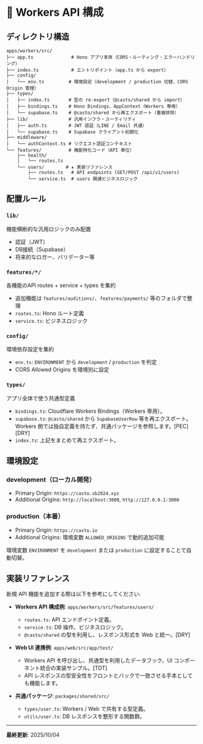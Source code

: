 # 🔧 Workers API 構成

## ディレクトリ構造

```
apps/workers/src/
├── app.ts              # Hono アプリ本体（CORS・ルーティング・エラーハンドリング）
├── index.ts            # エントリポイント（app.ts から export）
├── config/
│   └── env.ts         # 環境設定（development / production 切替、CORS Origin 管理）
├── types/
│   ├── index.ts       # 型の re-export（@casto/shared から import）
│   ├── bindings.ts    # Hono Bindings、AppContext（Workers 専用）
│   └── supabase.ts    # @casto/shared から再エクスポート（重複排除）
├── lib/               # 汎用インフラ・ユーティリティ
│   ├── auth.ts        # JWT 認証（LINE / Email 共通）
│   └── supabase.ts    # Supabase クライアント初期化
├── middleware/
│   └── authContext.ts # リクエスト認証コンテキスト
└── features/          # 機能特化コード（API 単位）
    ├── health/
    │   └── routes.ts
    └── users/        # ★ 実装リファレンス
        ├── routes.ts   # API endpoints (GET/POST /api/v1/users)
        └── service.ts  # users 関連ビジネスロジック
```

## 配置ルール

### `lib/`
機能横断的な汎用ロジックのみ配置
- 認証（JWT）
- DB接続（Supabase）
- 将来的なロガー、バリデーター等

### `features/*/`
各機能のAPI routes + service + types を集約
- 追加機能は `features/auditions/`、`features/payments/` 等のフォルダで整理
- `routes.ts`: Hono ルート定義
- `service.ts`: ビジネスロジック

### `config/`
環境依存設定を集約
- `env.ts`: `ENVIRONMENT` から `development` / `production` を判定
- CORS Allowed Origins を環境別に設定

### `types/`
アプリ全体で使う共通型定義
- `bindings.ts`: Cloudflare Workers Bindings（Workers 専用）。
- `supabase.ts`: `@casto/shared` から `SupabaseUserRow` 等を再エクスポート。Workers 側では独自定義を持たず、共通パッケージを参照します。[PEC][DRY]
- `index.ts`: 上記をまとめて再エクスポート。

## 環境設定

### development（ローカル開発）
- Primary Origin: `https://casto.sb2024.xyz`
- Additional Origins: `http://localhost:3000`, `http://127.0.0.1:3000`

### production（本番）
- Primary Origin: `https://casto.io`
- Additional Origins: 環境変数 `ALLOWED_ORIGINS` で動的追加可能

環境変数 `ENVIRONMENT` を `development` または `production` に設定することで自動切替。

## 実装リファレンス

新規 API 機能を追加する際は以下を参考にしてください:

- **Workers API 構成例**: `apps/workers/src/features/users/`
  - `routes.ts`: API エンドポイント定義。
  - `service.ts`: DB 操作、ビジネスロジック。
  - `@casto/shared` の型を利用し、レスポンス形式を Web と統一。[DRY]

- **Web UI 連携例**: `apps/web/src/app/test/`
  - Workers API を呼び出し、共通型を利用したデータフック、UI コンポーネント統合の実装サンプル。[TDT]
  - API レスポンスの型安全性をフロントとバックで一致させる手本としても機能します。

- **共通パッケージ**: `packages/shared/src/`
  - `types/user.ts`: Workers / Web で共有する型定義。
  - `utils/user.ts`: DB レスポンスを整形する関数群。

---

**最終更新**: 2025/10/04
